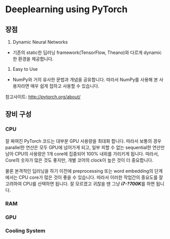 # Deeplearning using PyTorch

## 장점

1. Dynamic Neural Networks
 - 기존의 static한 딥러닝 framework(TensorFlow, Theano)와 다르게 dynamic한 환경을 제공합니다.
1. Easy to Use
 - NumPy와 거의 유사한 문법과 개념을 공유합니다. 따라서 NumPy를 사용해 본 사용자라면 매우 쉽게 접하고 사용할 수 있습니다.

참고사이트: http://pytorch.org/about/

## 장비 구성

### CPU

잘 짜여진 PyTorch 코드는 대부분 GPU 사용량을 최대화 합니다. 따라서 보통의 경우 parallel한 연산은 모두 GPU에 넘어가게 되고, 일부 피할 수 없는 sequential한 연산만 남아 CPU의 사용량은 1개 core에 집중되어 100% 내외를 가리키게 됩니다. 따라서, Core의 숫자가 많은 것도 좋지만, 개별 코어의 clock이 높은 것이 더 중요합니다.

물론 본격적인 딥러닝을 하기 이전에 preprocessing 또는 word embedding의 단계에서는 CPU core가 많은 것이 좋을 수 있습니다. 따라서 이러한 작업간의 중요도를 잘 고려하여 CPU를 선택하면 됩니다. 잘 모르겠고 귀찮을 땐 그냥 ***i7-?700K***를 하면 됩니다.

### RAM
### GPU
### Cooling System